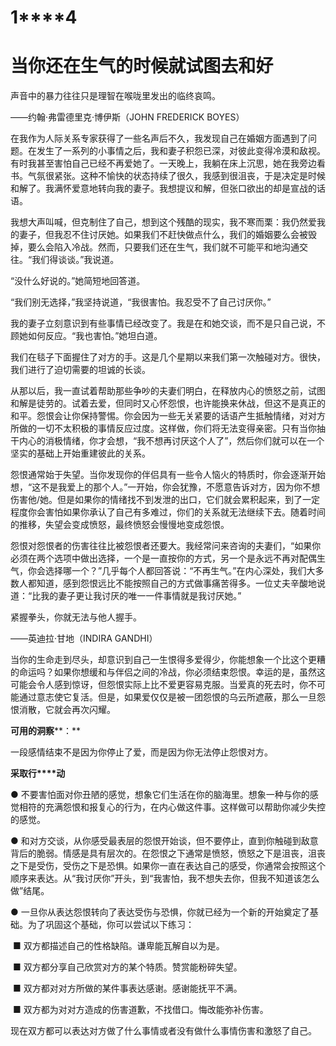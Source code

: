    

# **1****4**

# **当****你****还****在****生****气****的****时****候****就****试****图****去****和****好**

声音中的暴力往往只是理智在喉咙里发出的临终哀鸣。

——约翰·弗雷德里克·博伊斯（JOHN FREDERICK BOYES）

在我作为人际关系专家获得了一些名声后不久，我发现自己在婚姻方面遇到了问题。在发生了一系列的小事情之后，我和妻子积怨已深，对彼此变得冷漠和敌视。有时我甚至害怕自己已经不再爱她了。一天晚上，我躺在床上沉思，她在我旁边看书。气氛很紧张。这种不愉快的状态持续了很久，我感到很沮丧，于是决定是时候和解了。我满怀爱意地转向我的妻子。我想提议和解，但张口欲出的却是宣战的话语。

我想大声叫喊，但克制住了自己，想到这个残酷的现实，我不寒而栗：我仍然爱我的妻子，但我忍不住讨厌她。如果我们不赶快做点什么，我们的婚姻要么会被毁掉，要么会陷入冷战。然而，只要我们还在生气，我们就不可能平和地沟通交往。“我们得谈谈。”我说道。

“没什么好说的。”她简短地回答道。

“我们别无选择，”我坚持说道，“我很害怕。我忍受不了自己讨厌你。”

我的妻子立刻意识到有些事情已经改变了。我是在和她交谈，而不是只自己说，不顾她如何反应。“我也害怕。”她坦白道。

我们在毯子下面握住了对方的手。这是几个星期以来我们第一次触碰对方。很快，我们进行了迫切需要的坦诚的长谈。

从那以后，我一直试着帮助那些争吵的夫妻们明白，在释放内心的愤怒之前，试图和解是徒劳的。试着去爱，但同时又心怀怨恨，也许能换来休战，但这不是真正的和平。怨恨会让你保持警惕。你会因为一些无关紧要的话语产生抵触情绪，对对方所做的一切不太积极的事情反应过度。这样做，你们将无法变得亲密。只有当你抽干内心的消极情绪，你才会想，“我不想再讨厌这个人了”，然后你们就可以在一个坚实的基础上开始重建彼此的关系。

怨恨通常始于失望。当你发现你的伴侣具有一些令人恼火的特质时，你会逐渐开始想，“这不是我爱上的那个人。”一开始，你会犹豫，不愿意告诉对方，因为你不想伤害他/她。但是如果你的情绪找不到发泄的出口，它们就会累积起来，到了一定程度你会害怕如果你承认了自己有多难过，你们的关系就无法继续下去。随着时间的推移，失望会变成愤怒，最终愤怒会慢慢地变成怨恨。

怨恨对怨恨者的伤害往往比被怨恨者还要大。我经常问来咨询的夫妻们，“如果你必须在两个选项中做出选择，一个是一直按你的方式，另一个是永远不再对配偶生气，你会选择哪一个？”几乎每个人都回答说：“不再生气。”在内心深处，我们大多数人都知道，感到怨恨远比不能按照自己的方式做事痛苦得多。一位丈夫辛酸地说道：“比我的妻子更让我讨厌的唯一一件事情就是我讨厌她。”

紧握拳头，你就无法与他人握手。

——英迪拉·甘地（INDIRA GANDHI）

当你的生命走到尽头，却意识到自己一生恨得多爱得少，你能想象一个比这个更糟的命运吗？如果你想缓和与伴侣之间的冷战，你必须结束怨恨。幸运的是，虽然这可能会令人感到惊讶，但怨恨实际上比不爱更容易克服。当爱真的死去时，你不可能通过意志使它复活。但是，如果爱仅仅是被一团怨恨的乌云所遮蔽，那么一旦怨恨消散，它就会再次闪耀。

**可****用****的****洞****察****：**

一段感情结束不是因为你停止了爱，而是因为你无法停止怨恨对方。

**采****取****行****动**

● 不要害怕面对你丑陋的感觉，想象它们生活在你的脑海里。想象一种与你的感觉相符的充满怨恨和报复心的行为，在内心做这件事。这样做可以帮助你减少失控的感觉。

● 和对方交谈，从你感受最表层的怨恨开始谈，但不要停止，直到你触碰到敌意背后的脆弱。情感是具有层次的。在怨恨之下通常是愤怒，愤怒之下是沮丧，沮丧之下是受伤，受伤之下是恐惧。如果你一直在表达自己的感受，你通常会按照这个顺序来表达。从“我讨厌你”开头，到“我害怕，我不想失去你，但我不知道该怎么做”结尾。

● 一旦你从表达怨恨转向了表达受伤与恐惧，你就已经为一个新的开始奠定了基础。为了巩固这个基础，你可以尝试以下练习：

 ■ 双方都描述自己的性格缺陷。谦卑能瓦解自以为是。

 ■ 双方都分享自己欣赏对方的某个特质。赞赏能粉碎失望。

 ■ 双方都对对方所做的某件事表达感谢。感谢能抚平不满。

 ■ 双方都为对对方造成的伤害道歉，不找借口。悔改能弥补伤害。

现在双方都可以表达对方做了什么事情或者没有做什么事情伤害和激怒了自己。